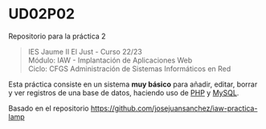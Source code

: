 # UD02P02
Repositorio para la práctica 2

>IES Jaume II El Just - Curso 22/23  
>Módulo: IAW - Implantación de Aplicaciones Web  
>Ciclo: CFGS Administración de Sistemas Informáticos en Red 


Esta práctica consiste en un sistema **muy básico** para añadir, editar, borrar y ver registros de una base de datos, haciendo uso de [PHP][1] y [MySQL][2].


Basado en el repositorio https://github.com/josejuansanchez/iaw-practica-lamp


[1]: http://www.php.net
[2]: https://www.mysql.com